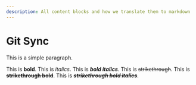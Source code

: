 ```yaml
---
description: All content blocks and how we translate them to markdown
---
```


# Git Sync

This is a simple paragraph.

This is **bold**. This is _italics_. This is _**bold italics**_. This is ~~strikethrough~~. This is ~~**strikethrough bold**~~. This is ~~_**strikethrough bold italics**_~~.





